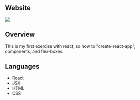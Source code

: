 
## Website


![](https://res.cloudinary.com/dta6lllnx/image/upload/q_auto:eco/v1611331903/GithubPreviews/Screenshot_2021-01-22_at_17.09.45_uhpvlk.png)


## Overview

This is my first exercise with react, so how to "create-react-app", components, and flex-boxes.

## Languages
- React
- JSX 
- HTML
- CSS

